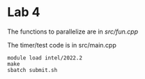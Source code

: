 # Lab 4

The functions to parallelize are in *src/fun.cpp*

The timer/test code is in src/main.cpp

~~~~
module load intel/2022.2
make
sbatch submit.sh
~~~~

